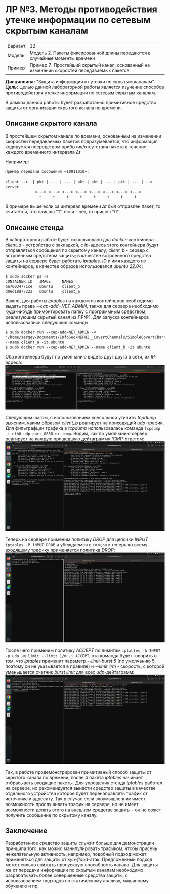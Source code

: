 # ЛР №3. Методы противодействия утечке информации по сетевым скрытым каналам
|           |                                                                                            |
| --------- | ------------------------------------------------------------------------------------------ |
| Вариант   | 12                                                                                         |
| Модель    | Модель 2. Пакеты фиксированной длины передаются в случайные моменты времени                |
| Пример    | Пример 7. Простейший скрытый канал, основанный на изменении скоростей передаваемых пакетов |

**Дисциплина:** "Защита информации от утечки по скрытым каналам".
**Цель:** Целью данной лабораторной работы является изучение способов противодействия утечке информации по сетевым скрытым каналам.

В рамках данной работы будет разработанно примитивное средство защиты от организации скрытого канала по времени.


## Описание скрытого канала
В простейшем скрытом канале по времени, основанным на изменении скоростей передаваемых пакетов подразумевается, что информация кодируется посредством прибытия/отсутствия пакета в течение каждого временного интервала *Δt*.

Например:
```
Пример передачи сообщения «10011010»:

client -->  | pkt | --- | --- | pkt | pkt | --- | pkt | --- | --> server
             <---> <---> <---> <---> <---> <---> <---> <--->
               t     t     t     t     t     t     t     t
```

В примере выше если за интервал времени *Δt* был отправлен пакет, то считается, что пришла "1", если - нет, то пришел "0".


## Описание стенда
В лабораторной работе будет использовано два *docker*-контейнера: *client_a* - устройство с закладкой, с *ip*-адреса этого контейнера будут отправляться сообщения по скрытому каналу; *client_b* - сервер с встроенным средством защиты; в качестве встроенного средства защиты на сервере будет работать *iptables*. *ID* и имя каждого из контейнеров, в качестве образов использовался *ubuntu 22.04*:
```console
$ sudo socker ps -a
CONTAINER ID   IMAGE     NAMES
ae70034771ce   ubuntu    client_b
d0ed18d7722a   ubuntu    client_a
```

Важно, для работы *iptables* на каждом из контейнеров необходимо выдать права *--cap-add=NET_ADMIN*, также для сервера необходимо куда-нибудь примонтировать папку с программным средством, реализующим скрытый канал из ЛР№1. Для запуска контейнеров использовались следующие команды:
```console
$ sudo docker run --cap-add=NET_ADMIN -v "/home/sergey/Documents/InfoSec/MEPHI__CovertChannels/SimpleCovertChannel/:/SimpleCovertChannel/" --name client_a -it ubuntu
$ sudo docker run --cap-add=NET_ADMIN --name client_b -it ubuntu
```

Оба контейнера будут по умолчанию видеть друг друга в сети, их *IP*-адреса:
![](img/ifconfig.png)

Следующим шагом, с использованием консольной утилиты *tcpdump* выясним, каким образом *client_b* реагирует на приходящий *udp*-трафик. Для фильтрафции трафика в *tcpdump* использовалась команда `tcpdump -i eth0 udp port 8888 or icmp`. Видим, как по умолчанию сервер реагирует на каждую пришедшую дейтаграмму *ICMP*-ответом:
![](img/tcpdump.png)

Теперь на сервере применим политику *DROP* для цепочки *INPUT* `iptables -P INPUT DROP` и убеждаемся в том, что теперь ко всему входящему трафику применяется политика *DROP*:
![](img/drop.png)

После чего применим политику *ACCEPT* по лимитам `iptables -A INPUT -p udp -m limit --limit 1/m -j ACCEPT`, эта команда будет говорить о том, что *iptables* применит параметр *--limit-burst 5* (по умолчанию 5, поэтому он не указывается в правиле) и *--limit 1/m* - скорость, с которой уменьшается счетчик *burst limit* для всех *udp*-дейтаграмм:
![](img/limit.png)


Так, в работе продемонстрирован примитивный способ защиты от скрытого канала по времени, после 4 пакета *iptables* начинает отбрасывать входящие пакеты. Для упрощения стенда *iptables* работал на сервере, но рекомендуется вынести средство защиты в качестве отдельного устройства которое будет перенаправлять трафик от источника к адресату. Так в случае если злоумышленник имеет возможность прослушивать трафик на сервере,  но не имеет возможности делать этого на внешнем средстве защиты - он не сожет получить сообщение по скрытому каналу.


## Заключение
Разработанное средство защиты служит больше для демонстрации принципа того, как можно манипулировать трафиком, чтобы присечь нежелательную активность, например, подобный подход может применяться для защиты от *syn-flood*-атак. Предложенный подход может сильно снижать пропускную способность канала. Для защиты же от передачи информации по скрытым каналам необходимо разрабатывать более совершенные средства защиты, с использованием подходов по статическому анализу, машинному обучению и пр. 
